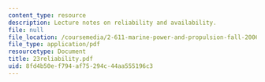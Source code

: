 ```yaml
---
content_type: resource
description: Lecture notes on reliability and availability.
file: null
file_location: /coursemedia/2-611-marine-power-and-propulsion-fall-2006/8fd4b50ef794af75294c44aa555196c3_23reliability.pdf
file_type: application/pdf
resourcetype: Document
title: 23reliability.pdf
uid: 8fd4b50e-f794-af75-294c-44aa555196c3
---
```


